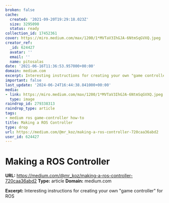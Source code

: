 ```yaml
---
broken: false
cache:
  created: '2021-09-20T19:29:18.023Z'
  size: 3295090
  status: ready
collection_id: 17452361
cover: https://miro.medium.com/max/1200/1*MVTaV3IhGJA-6NtmSqGVXQ.jpeg
creator_ref:
  _id: 624427
  avatar: ''
  email: ''
  name: pitosalas
date: '2021-06-16T11:36:53.957000+00:00'
domain: medium.com
excerpt: Interesting instructions for creating your own "game controller" for ROS
important: false
last_update: '2024-06-24T16:44:38.841000+00:00'
media:
- link: https://miro.medium.com/max/1200/1*MVTaV3IhGJA-6NtmSqGVXQ.jpeg
  type: image
raindrop_id: 279338313
raindrop_type: article
tags:
- medium ros game-controller how-to
title: Making a ROS Controller
type: drop
url: https://medium.com/@mr_koz/making-a-ros-controller-720caa36abd2
user_id: 624427
---
```


# Making a ROS Controller

**URL:** https://medium.com/@mr_koz/making-a-ros-controller-720caa36abd2
**Type:** article
**Domain:** medium.com

**Excerpt:** Interesting instructions for creating your own "game controller" for ROS
